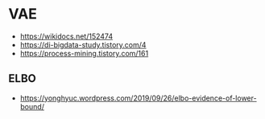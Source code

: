 # VAE
- https://wikidocs.net/152474
- https://di-bigdata-study.tistory.com/4
- https://process-mining.tistory.com/161

## ELBO
- https://yonghyuc.wordpress.com/2019/09/26/elbo-evidence-of-lower-bound/
